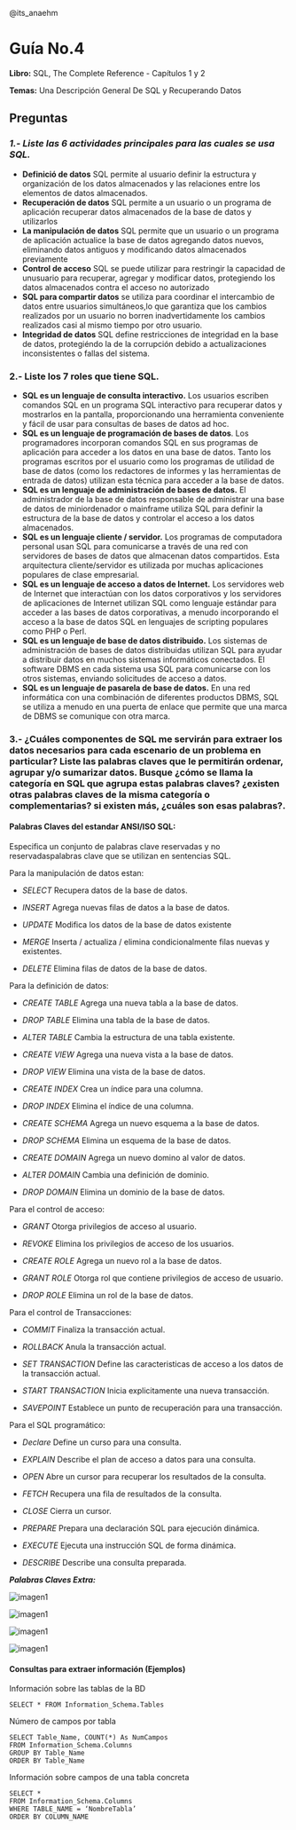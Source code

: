 @its_anaehm

# **Guía No.4**

**Libro:** SQL, The Complete Reference - Capítulos 1 y 2

**Temas:** Una Descripción General De SQL y Recuperando Datos

## **Preguntas**

### ***1.- Liste las 6 actividades principales para las cuales se usa SQL.***

- **Definició de datos** SQL permite al usuario definir la estructura y organización de los datos almacenados y las relaciones entre los elementos de datos almacenados.
- **Recuperación de datos** SQL permite a un usuario o un programa de aplicación recuperar datos almacenados de la base de datos y utilizarlos
- **La manipulación de datos** SQL permite que un usuario o un programa de aplicación actualice la base de datos agregando datos nuevos, eliminando datos antiguos y modificando datos almacenados previamente
- **Control de acceso** SQL se puede utilizar para restringir la capacidad de unusuario para recuperar, agregar y modificar datos, protegiendo los datos almacenados contra el acceso no autorizado
- **SQL para compartir datos** se utiliza para coordinar el intercambio de datos entre usuarios simultáneos,lo que garantiza que los cambios realizados por un usuario no borren inadvertidamente los cambios realizados casi al mismo tiempo por otro usuario.
- **Integridad de datos** SQL define restricciones de integridad en la base de datos, protegiéndo la de la corrupción debido a actualizaciones inconsistentes o fallas del sistema.

### **2.- Liste los 7 roles que tiene SQL.**

- **SQL es un lenguaje de consulta interactivo.** Los usuarios escriben comandos SQL en un programa SQL interactivo para recuperar datos y mostrarlos en la pantalla, proporcionando una herramienta conveniente y fácil de usar para consultas de bases de datos ad hoc.
- **SQL es un lenguaje de programación de bases de datos**. Los programadores incorporan comandos SQL en sus programas de aplicación para acceder a los datos en una base de datos. Tanto los programas escritos por el usuario como los programas de utilidad de base de datos (como los redactores de informes y las herramientas de entrada de datos) utilizan esta técnica para acceder a la base de datos.
- **SQL es un lenguaje de administración de bases de datos.** El administrador de la base de datos responsable de administrar una base de datos de miniordenador o mainframe utiliza SQL para definir la estructura de la base de datos y controlar el acceso a los datos almacenados.
- **SQL es un lenguaje cliente / servidor.** Los programas de computadora personal usan SQL para comunicarse a través de una red con servidores de bases de datos que almacenan datos compartidos. Esta arquitectura cliente/servidor es utilizada por muchas aplicaciones populares de clase empresarial.
- **SQL es un lenguaje de acceso a datos de Internet.** Los servidores web de Internet que interactúan con los datos corporativos y los servidores de aplicaciones de Internet utilizan SQL como lenguaje estándar para acceder a las bases de datos corporativas, a menudo incorporando el acceso a la base de datos SQL en lenguajes de scripting populares como PHP o Perl.
- **SQL es un lenguaje de base de datos distribuido.** Los sistemas de administración de bases de datos distribuidas utilizan SQL para ayudar a distribuir datos en muchos sistemas informáticos conectados. El software DBMS en cada sistema usa SQL para comunicarse con los otros sistemas, enviando solicitudes de acceso a datos.
- **SQL es un lenguaje de pasarela de base de datos.** En una red informática con una combinación de diferentes productos DBMS, SQL se utiliza a menudo en una puerta de enlace que permite que una marca de DBMS se comunique con otra marca.

### **3.- ¿Cuáles componentes de SQL me servirán para extraer los datos necesarios para cada escenario de un problema en particular? Liste las palabras claves que le permitirán ordenar, agrupar y/o sumarizar datos. Busque ¿cómo se llama la categoría en SQL que agrupa estas palabras claves? ¿existen otras palabras claves de la misma categoría o complementarias? si existen más, ¿cuáles son esas palabras?.**

#### **Palabras Claves del estandar ANSI/ISO SQL:**

Especifica un conjunto de palabras clave reservadas y no reservadaspalabras clave que se utilizan en sentencias SQL.

Para la manipulación de datos estan:

- *SELECT* Recupera datos de la base de datos.

- *INSERT* Agrega nuevas filas de datos a la base de datos.

- *UPDATE* Modifica los datos de la base de datos existente

- *MERGE* Inserta / actualiza / elimina condicionalmente filas nuevas y existentes.

- *DELETE* Elimina filas de datos de la base de datos.

Para la definición de datos:

- *CREATE TABLE* Agrega una nueva tabla a la base de datos.

- *DROP TABLE* Elimina una tabla de la base de datos.

- *ALTER TABLE* Cambia la estructura de una tabla existente.

- *CREATE VIEW* Agrega una nueva vista a la base de datos.

- *DROP VIEW* Elimina una vista de la base de datos.

- *CREATE INDEX* Crea un índice para una columna.

- *DROP INDEX* Elimina el índice de una columna.

- *CREATE SCHEMA* Agrega un nuevo esquema a la base de datos.

- *DROP SCHEMA* Elimina un esquema de la base de datos.

- *CREATE DOMAIN* Agrega un nuevo domino al valor de datos.

- *ALTER DOMAIN* Cambia una definición de dominio.

- *DROP DOMAIN* Elimina un dominio de la base de datos.

Para el control de acceso:

- *GRANT* Otorga privilegios de acceso al usuario.

- *REVOKE* Elimina los privilegios de acceso de los usuarios.

- *CREATE ROLE* Agrega un nuevo rol a la base de datos.

- *GRANT ROLE* Otorga rol que contiene privilegios de acceso de usuario.

- *DROP ROLE* Elimina un rol de la base de datos.

Para el control de Transacciones:

- *COMMIT* Finaliza la transacción actual.

- *ROLLBACK* Anula la transacción actual.

- *SET TRANSACTION* Define las caracteristicas de acceso a los datos de la transacción actual.

- *START TRANSACTION* Inicia explicitamente una nueva transacción.

- *SAVEPOINT* Establece un punto de recuperación para una transacción.

Para el SQL programático:

- *Declare* Define un curso para una consulta.

- *EXPLAIN* Describe el plan de acceso a datos para una consulta.

- *OPEN* Abre un cursor para recuperar los resultados de la consulta.

- *FETCH* Recupera una fila de resultados de la consulta.

- *CLOSE* Cierra un cursor.

- *PREPARE* Prepara una declaración SQL para ejecución dinámica.

- *EXECUTE* Ejecuta una instrucción SQL de forma dinámica.

- *DESCRIBE* Describe una consulta preparada.

***Palabras Claves Extra:***

![imagen1](https://drive.google.com/uc?export=view&id=1rB2GK5o8dCXoip9VOwIGSgl6ZccKrvKj "P1")

![imagen1](https://drive.google.com/uc?export=view&id=1gpaQO6nDl6ZoP3wNi1X_Ergtn0dsOSMi "P2")

![imagen1](https://drive.google.com/uc?export=view&id=1_EQ7LVTlSxkGCVEb2-oAR9CJIPvA1Ebm "P3")

![imagen1](https://drive.google.com/uc?export=view&id=1kkmy0MICA9jgWjoP7Pec2vaKFY2qey7h "P4")

#### **Consultas para extraer información (Ejemplos)**

Información sobre las tablas de la BD

    SELECT * FROM Information_Schema.Tables

Número de campos por tabla

    SELECT Table_Name, COUNT(*) As NumCampos
    FROM Information_Schema.Columns
    GROUP BY Table_Name
    ORDER BY Table_Name

Información sobre campos de una tabla concreta

    SELECT *
    FROM Information_Schema.Columns
    WHERE TABLE_NAME = ‘NombreTabla’
    ORDER BY COLUMN_NAME
